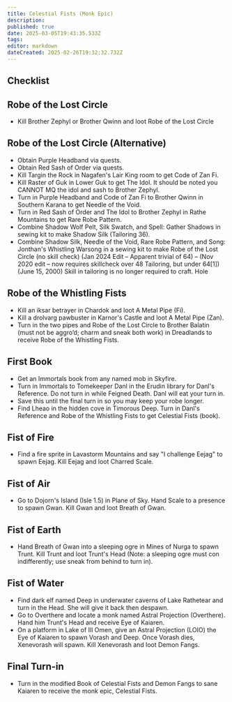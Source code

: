 ```yaml
---
title: Celestial Fists (Monk Epic)
description: 
published: true
date: 2025-03-05T19:43:35.533Z
tags: 
editor: markdown
dateCreated: 2025-02-26T19:32:32.732Z
---
```


<h2>Checklist</h2>

<h2>Robe of the Lost Circle</h2>
<ul>
  <li>Kill Brother Zephyl or Brother Qwinn and loot Robe of the Lost Circle</li>
</ul>

<h2>Robe of the Lost Circle (Alternative)</h2>
<ul>
  <li>Obtain Purple Headband via quests.</li>
  <li>Obtain Red Sash of Order via quests.</li>
  <li>Kill Targin the Rock in Nagafen's Lair King room to get Code of Zan Fi.</li>
  <li>Kill Raster of Guk in Lower Guk to get The Idol. It should be noted you CANNOT MQ the idol and sash to Brother Zephyl.</li>
  <li>Turn in Purple Headband and Code of Zan Fi to Brother Qwinn in Southern Karana to get Needle of the Void.</li>
  <li>Turn in Red Sash of Order and The Idol to Brother Zephyl in Rathe Mountains to get Rare Robe Pattern.</li>
  <li>Combine Shadow Wolf Pelt, Silk Swatch, and Spell: Gather Shadows in sewing kit to make Shadow Silk (Tailoring 36).</li>
  <li>Combine Shadow Silk, Needle of the Void, Rare Robe Pattern, and Song: Jonthan's Whistling Warsong in a sewing kit to make Robe of the Lost Circle (no skill check) (Jan 2024 Edit – Apparent trivial of 64) – (Nov 2020 edit – now requires skillcheck over 48 Tailoring, but under 64[1]) (June 15, 2000) Skill in tailoring is no longer required to craft. Hole</li>
</ul>

<h2>Robe of the Whistling Fists</h2>
<ul>
  <li>Kill an iksar betrayer in Chardok and loot A Metal Pipe (Fi).</li>
  <li>Kill a drolvarg pawbuster in Karnor's Castle and loot A Metal Pipe (Zan).</li>
  <li>Turn in the two pipes and Robe of the Lost Circle to Brother Balatin (must not be aggro’d; charm and sneak both work) in Dreadlands to receive Robe of the Whistling Fists.</li>
</ul>

<h2>First Book</h2>
<ul>
  <li>Get an Immortals book from any named mob in Skyfire.</li>
  <li>Turn in Immortals to Tomekeeper Danl in the Erudin library for Danl's Reference. Do not turn in while Feigned Death. Danl will eat your turn in.</li>
  <li>Save this until the final turn in so you may keep your robe longer.</li>
  <li>Find Lheao in the hidden cove in Timorous Deep. Turn in Danl's Reference and Robe of the Whistling Fists to get Celestial Fists (book).</li>
</ul>

<h2>Fist of Fire</h2>
<ul>
  <li>Find a fire sprite in Lavastorm Mountains and say "I challenge Eejag" to spawn Eejag. Kill Eejag and loot Charred Scale.</li>
</ul>

<h2>Fist of Air</h2>
<ul>
  <li>Go to Dojorn's Island (Isle 1.5) in Plane of Sky. Hand Scale to a presence to spawn Gwan. Kill Gwan and loot Breath of Gwan.</li>
</ul>

<h2>Fist of Earth</h2>
<ul>
  <li>Hand Breath of Gwan into a sleeping ogre in Mines of Nurga to spawn Trunt. Kill Trunt and loot Trunt's Head (Note: a sleeping ogre must con indifferently; use sneak from behind to turn in).</li>
</ul>

<h2>Fist of Water</h2>
<ul>
  <li>Find dark elf named Deep in underwater caverns of Lake Rathetear and turn in the Head. She will give it back then despawn.</li>
  <li>Go to Overthere and locate a monk named Astral Projection (Overthere). Hand him Trunt's Head and receive Eye of Kaiaren.</li>
  <li>On a platform in Lake of Ill Omen, give an Astral Projection (LOIO) the Eye of Kaiaren to spawn Vorash and Deep. Once Vorash dies, Xenevorash will spawn. Kill Xenevorash and loot Demon Fangs.</li>
</ul>

<h2>Final Turn-in</h2>
<ul>
  <li>Turn in the modified Book of Celestial Fists and Demon Fangs to sane Kaiaren to receive the monk epic, Celestial Fists.</li>
</ul>
